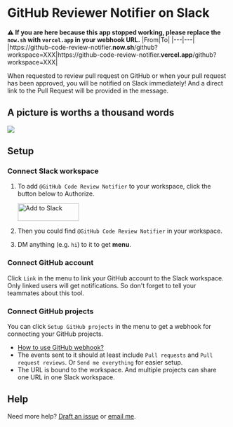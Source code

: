 # GitHub Reviewer Notifier on Slack

  **⚠️ If you are here because this app stopped working, please replace the `now.sh` with `vercel.app` in your webhook URL.**
  |From|To|
  |---|---|
  |<span>https://<span>github-code-review-notifier.**now.sh**/github?workspace=XXX|<span>https://<span>github-code-review-notifier.**vercel.app**/github?workspace=XXX|

When requested to review pull request on GitHub or when your pull request has been approved, you will be notified on Slack immediately! And a direct link to the Pull Request will be provided in the message.

## A picture is worths a thousand words

![](https://user-images.githubusercontent.com/7480839/56017581-4fcb9200-5d32-11e9-93dc-bd9f3b25a4d0.png)

## Setup

### Connect Slack workspace

1. To add `@GitHub Code Review Notifier` to your workspace, click the button below to Authorize.

   <a href="https://slack.com/oauth/authorize?client_id=358699124487.462026355174&scope=chat:write:bot,bot" target="_blank"><img alt="Add to Slack" height="40" width="139" src="https://platform.slack-edge.com/img/add_to_slack.png" srcset="https://platform.slack-edge.com/img/add_to_slack.png 1x, https://platform.slack-edge.com/img/add_to_slack@2x.png 2x" /></a>

2. Then you could find `@GitHub Code Review Notifier` in your workspace.

3. DM anything (e.g. `hi`) to it to get **menu**.

### Connect GitHub account

Click `Link` in the menu to link your GitHub account to the Slack workspace. Only linked users will get notifications. So don't forget to tell your teammates about this tool.

### Connect GitHub projects

You can click `Setup GitHub projects` in the menu to get a webhook for connecting your GitHub projects.

- [How to use GitHub webhook?](https://docs.github.com/en/free-pro-team@latest/developers/webhooks-and-events/creating-webhooks)
- The events sent to it should at least include `Pull requests` and `Pull request reviews`. Or `Send me everything` for easier setup.
- The URL is bound to the workspace. And multiple projects can share one URL in one Slack workspace.

## Help

Need more help? [Draft an issue](https://github.com/EnixCoda/github-code-review-notifier/issues) or [email me](mailto:enixcoda@gmail.com).
